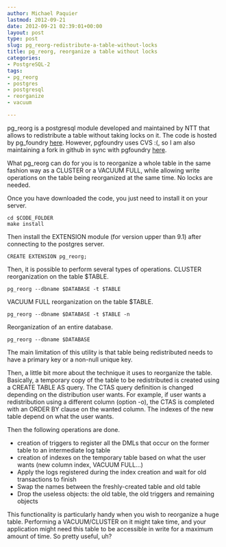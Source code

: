 ```yaml
---
author: Michael Paquier
lastmod: 2012-09-21
date: 2012-09-21 02:39:01+00:00
layout: post
type: post
slug: pg_reorg-redistribute-a-table-without-locks
title: pg_reorg, reorganize a table without locks
categories:
- PostgreSQL-2
tags:
- pg_reorg
- postgres
- postgresql
- reorganize
- vacuum

---
```


pg\_reorg is a postgresql module developed and maintained by NTT that allows to redistribute a table without taking locks on it.
The code is hosted by pg\_foundry [here](https://pgfoundry.org/projects/reorg/).
However, pgfoundry uses CVS :(, so I am also maintaining a fork in github in sync with pgfoundry [here](https://github.com/michaelpq/pg_reorg).

What pg\_reorg can do for you is to reorganize a whole table in the same fashion way as a CLUSTER or a VACUUM FULL, while allowing write operations on the table being reorganized at the same time. No locks are needed.

Once you have downloaded the code, you just need to install it on your server.

    cd $CODE_FOLDER
    make install

Then install the EXTENSION module (for version upper than 9.1) after connecting to the postgres server.

    CREATE EXTENSION pg_reorg;

Then, it is possible to perform several types of operations.
CLUSTER reorganization on the table $TABLE.

    pg_reorg --dbname $DATABASE -t $TABLE

VACUUM FULL reorganization on the table $TABLE.

    pg_reorg --dbname $DATABASE -t $TABLE -n

Reorganization of an entire database.

    pg_reorg --dbname $DATABASE

The main limitation of this utility is that table being redistributed needs to have a primary key or a non-null unique key.

Then, a little bit more about the technique it uses to reorganize the table.
Basically, a temporary copy of the table to be redistributed is created using a CREATE TABLE AS query. The CTAS query definition is changed depending on the distribution user wants. For example, if user wants a redistribution using a different column (option -o), the CTAS is completed with an ORDER BY clause on the wanted column. The indexes of the new table depend on what the user wants.

Then the following operations are done.

  * creation of triggers to register all the DMLs that occur on the former table to an intermediate log table
  * creation of indexes on the temporary table based on what the user wants (new column index, VACUUM FULL...)
  * Apply the logs registered during the index creation and wait for old transactions to finish
  * Swap the names between the freshly-created table and old table
  * Drop the useless objects: the old table, the old triggers and remaining objects

This functionality is particularly handy when you wish to reorganize a huge table. Performing a VACUUM/CLUSTER on it might take time, and your application might need this table to be accessible in write for a maximum amount of time. So pretty useful, uh?
